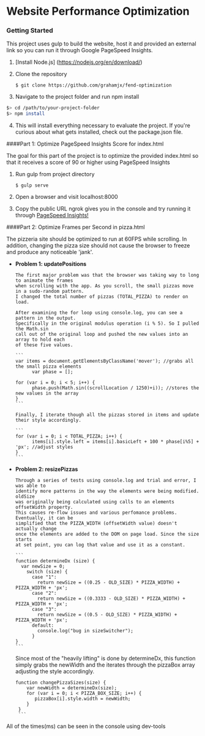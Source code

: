# Website Performance Optimization


### Getting Started

This project uses gulp to build the website, host it and provided an external link so you can run it through Google PageSpeed Insights.

1. [Install Node.js] (https://nodejs.org/en/download/)
2. Clone the repository
      
    `$ git clone https://github.com/grahamjx/fend-optimization`

3. Navigate to the project folder and run npm install
  
  ```bash
  $> cd /path/to/your-project-folder
  $> npm install
  ```
4. This will install everything necessary to evaluate the project. If you're curious about what gets installed, check out the package.json file.

####Part 1: Optimize PageSpeed Insights Score for index.html

The goal for this part of the project is to optimize the provided index.html so that it receives a score of 90 or higher using PageSpeed Insights

1. Run gulp from project directory
   
    `$ gulp serve`
  
2. Open a browser and visit localhost:8000

3. Copy the public URL ngrok gives you in the console and try running it through [PageSpeed Insights!](https://developers.google.com/speed/pagespeed/insights/)

####Part 2: Optimize Frames per Second in pizza.html

The pizzeria site should be optimized to run at 60FPS while scrolling. In addition, changing the pizza size should not cause the browser to freeze and produce any noticeable 'jank'.

* __Problem 1: updatePositions__

      The first major problem was that the browser was taking way to long to animate the frames
      when scrolling with the app. As you scroll, the small pizzas move in a sudo-random pattern.
      I changed the total number of pizzas (TOTAL_PIZZA) to render on load.
      
      After examining the for loop using console.log, you can see a pattern in the output.
      Specifically in the original modulus operation (i % 5). So I pulled the Math.sin
      call out of the original loop and pushed the new values into an array to hold each
      of these five values.

      ```
      var items = document.getElementsByClassName('mover'); //grabs all the small pizza elements
            var phase = [];

      for (var i = 0; i < 5; i++) {
            phase.push(Math.sin((scrollLocation / 1250)+i)); //stores the new values in the array
      }
      ```
      
      Finally, I iterate though all the pizzas stored in items and update their style accordingly.

      ```
      for (var i = 0; i < TOTAL_PIZZA; i++) {
            items[i].style.left = items[i].basicLeft + 100 * phase[i%5] + 'px'; //adjust styles
      }
      ```
* __Problem 2: resizePizzas__

      Through a series of tests using console.log and trial and error, I was able to
      identify more patterns in the way the elements were being modified. oldSize
      was originally being calculated using calls to an elements offsetWidth property.
      This causes re-flow issues and various perfomance problems. Eventually, it can be
      simplified that the PIZZA_WIDTH (offsetWidth value) doesn't actually change
      once the elements are added to the DOM on page load. Since the size starts
      at set point, you can log that value and use it as a constant.
      
      ```
      function determineDx (size) {
        var newSize = 0;
          switch (size) {
            case "1":
              return newSize = ((0.25 - OLD_SIZE) * PIZZA_WIDTH) + PIZZA_WIDTH + 'px';
            case "2":
              return newSize = ((0.3333 - OLD_SIZE) * PIZZA_WIDTH) + PIZZA_WIDTH + 'px';
            case "3":
              return newSize = ((0.5 - OLD_SIZE) * PIZZA_WIDTH) + PIZZA_WIDTH + 'px';
            default:
              console.log("bug in sizeSwitcher");
            }
      }
      ```
     Since most of the "heavily lifting" is done by determineDx, this
     function simply grabs the newWidth and the iterates through the pizzaBox array
     adjusting the style accordingly.
     
     ```
     function changePizzaSizes(size) {
         var newWidth = determineDx(size);
         for (var i = 0; i < PIZZA_BOX_SIZE; i++) {
            pizzaBox[i].style.width = newWidth;
         }
      }
      ```
All of the times(ms) can be seen in the console using dev-tools

      
      
      

